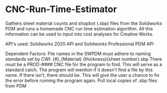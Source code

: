 # CNC-Run-Time-Estimator
Gathers sheet material counts and shopbot (.sbp) files from the Solidworks PDM and runs a homemade CNC run time estimation algorithm. All this information can be used to input into cost analyses for Creative Works.

API's used: Solidworks 2020 API and Solidworks Professional PDM API

Dependent Factors:
File names in the SWPDM must adhere to naming standards set by CWI: {#}\_{Material} {thickness}{sheet number}.sbp
There must be a PROD-#### CNC file for the program to find. This will serve as a standard catch. The program will mention if it doesn't find a file by this name. If there isn't, there should be. This will give the user a chance to fix the error before running the program again.
Pull local copies of .sbp files from PDM
